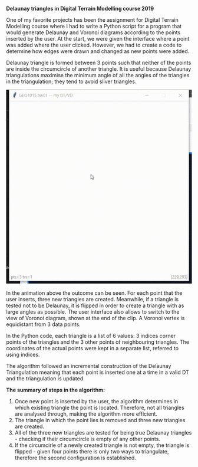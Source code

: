 **Delaunay triangles in Digital Terrain Modelling course 2019**

One of my favorite projects has been the assignment for Digital Terrain Modelling course where I had to write a Python script for a program that would generate Delaunay and Voronoi diagrams according to the points inserted by the user. At the start, we were given the interface where a point was added where the user clicked. However, we had to create a code to determine how edges were drawn and changed as new points were added.

Delaunay triangle is formed between 3 points such that neither of the points are inside the circumcircle of another triangle. It is useful because Delaunay triangulations maximise the minimum angle of all the angles of the triangles in the triangulation; they tend to avoid sliver triangles.

![](https://github.com/Mschn-k/University_projects/blob/main/Delaunay_triangles/Delaunay_demo.gif)

In the animation above the outcome can be seen. For each point that the user inserts, three new triangles are created. Meanwhile, if a triangle is tested not to be Delaunay, it is flipped in order to create a triangle with as large angles as possible. The user interface also allows to switch to the view of Voronoi diagram, shown at the end of the clip. A Voronoi vertex is equidistant from 3 data points. 

In the Python code, each triangle is a list of 6 values: 3 indices corner points of the triangles and the 3 other points of neighbouring triangles. The coordinates of the actual points were kept in a separate list, referred to using indices.

The algorithm followed an incremental construction of the Delaunay Triangulation meaning that each point is inserted one at a time in a valid DT and the triangulation is updated. 

**The summary of steps in the algorithm:**

1. Once new point is inserted by the user, the algorithm determines in which existing triangle the point is located. Therefore, not all triangles are analysed through, making the algorithm more efficient.
2. The triangle in which the point lies is removed and three new triangles are created.
3. All of the three new triangles are tested for being true Delaunay triangles - checking if their circumcircle is empty of any other points.
4. If the circumcirle of a newly created triangle is not empty, the triangle is flipped - given four points there is only two ways to triangulate, therefore the second configuration is established.
